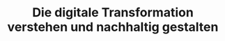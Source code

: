 ---
id: "mikropolis" # nochmal überlegen
method: "Seminar"
institution: "Fakultät für Mathematik, Informatik & Naturwissenschaften"
title: "Die digitale Transformation verstehen und nachhaltig gestalten"
title_project: 
title_short: "Mikropolis"
period: "Oct 22 ­­- Sep 23 (12 months)"
foerderlinie: "Data Literacy im Bereich 'Fachübergreifende Lehrveranstaltungen'"
round: "1"
lecture2go: "67585"
uhh_url: "https://www.hcl.uni-hamburg.de/ddlitlab/data-literacy-lehrlabor/erste-foerderrunde/01-mikropolis.html"
contributors: "Larissa Gebken"
mentor: "Dr. Martin Semmann, Prof. Dr. Janick Edinger, Prof. Dr. Arno Rolf, Dr. Lothar Hotz"
quote: "Das Projekt arbeitet mit Daten auf einer Metaebene. Es rückt die durch Entstofflichung bzw. Dematerialisierung in Daten transferierten Dingen, Handlungen und Bedürfnissen ins Zentrum der Betrachtung. Daraus entsteht der Digitalisierungspfad, der grundlegende Veränderungen gesellschaftlicher Infrastrukturen hervorrufen wird."
text: |
    ### Plattform MikroPolis.org

    Die Zivilgesellschaft steht vor deutlichen Umbrüchen. Sowohl gesellschaftlich als auch digitale Transformationen gilt es in den nächsten Jahren zu bewältigen. Diese sollten jedoch nicht getrennt, sondern verzahnt zueinander betrachtet werden. Beide Entwicklungen stellt das Seminar in den Vordergrund. In diesem Spannungsfeld gibt es eine Vielzahl an Herausforderungen, die es zu bewältigen gilt. Um diesem gerecht zu werden, braucht es Menschen, die sich ihrer gesellschaftlichen Verantwortung bewusstwerden. Damit aus dem Bewusstsein kritische Reflektion und Handlungsfähigkeit resultiert, bedarf es entsprechendem Basiswissen zur Digitalen Transformation. Innerhalb des Seminars Mikropolis wurde dieses den Studierenden aus verschiedenen Fachdisziplinen mit einem innovativen didaktischen Konzept vermittelt und angewendet. Zentraler Anknüpfungspunkt ist hierfür die Plattform Mikropolis.org, die Essays von Lehrenden sowie von Studierenden erstellte Videos und Storyboards bereitstellt. Um den Studierenden die Beschäftigung mit den Dynamiken der digitalen Transformation zu erleichtern, wurde mit dem Digitalisierungspfad gearbeitet. Dieser zeigt den Verlauf der Digitalisierung, schafft plausible Erzählungen der digitalen Transformation und dokumentiert die Auseinandersetzungen, die im Rahmen der Digitalisierung stattgefunden haben.

    ## Rückblick und Ergebnisse

    Im Zuge der Lehrveranstaltung wurde umfassendes Handlungswissen zur digitalen Transformation an die Studierenden vermittelt. Ausgehend von diesem Wissen war das Ziel, dass Studierende sich selbstständig in Kleingruppen mit einer Fragestellung zu Nachhaltigkeit und digitaler Transformation vertieft auseinandersetzen. Sie wurden dabei von den Lehrenden engmaschig betreut. Als Resultat dieser kritischen Reflektion und Anwendung des gelernten wurden in drei heterogen zusammengesetzte Teams spannende Kurzfilme produziert. Diese wurden im Sinne der Third Mission der UHH im Zuge eines Kurzfilmslams der Öffentlichkeit vorgeführt und diskutiert.
    
    Team 1 erkundete die Kreislaufwirtschaft unter Berücksichtigung neuer Technologien. Im Zentrum stand dabei die Frage, ob und wie Nachhaltigkeit und Klimaschutz mit unserem Wirtschaftssystem verbunden werden kann. Team 2 beschäftigte sich mit Chat Bots, die mit uns befreundet sein wollen. Dabei lag ein Schwerpunkt auf ethischen Fragestellungen und, sie verantwortungsbewusst zu gestalten. Team 3 explorierte die Nachhaltigkeit von Rechenzentren. Das Team identifizierte kreative Wege, Rechenzentren klimafreundlicher zu betreiben und machte Vorschläge, wie jede Person dazu individuell einen Beitrag leisten kann.

    Neben den spannenden Erkenntnissen der Studierenden konnten auch die Lehrenden Erkenntnisse aus der Veranstaltung ziehen.
    
    Die Verknüpfung der digitalen Transformation mit Klimawandel und Nachhaltigkeit ist möglich und dringlich
    
    Der bewusste Einsatz von Kontroversen kann Diskussionen anregen. Dabei half insbesondere der Altersunterschied der Lehrenden
    
    Heterogene Gruppen fördern die Diskussionskultur
    
    Tonaufnahmen an neuen Orten fördern die Qualität der Projektergebnisse
    
    Neue Wege der Wissenschaftskommunikation mutig zu gehen, fördert die Motivation der Studierenden und kann neue Zielgruppen erreichen.

    Die Begeisterung der Studierenden für die Themen ist auch noch nach der Veranstaltung vorhanden und einige forschen weiter in diesen Themenfeldern.

    ## Tipps von Lehrenden für Lehrende

    Die Einbettung von Nachhaltigkeitsdiskussionen in jede Lehrveranstaltung hat das Potenzial, den Einfluss eigener Forschung auf die Gesellschaft zu verstärken. Indem Studierende dazu ermutigt werden, über die unmittelbaren Fachinhalte hinauszudenken und die Auswirkungen ihrer Arbeit auf Umwelt und Gesellschaft zu reflektieren, können innovative Lösungen für reale Probleme entwickelt werden, die einen positiven Wandel in verschiedenen Bereichen bewirken.

    Die Förderung von Kurzfilmslams anstelle klassischer Abschlusspräsentationen ist eine wirksame Möglichkeit, das von Studierenden geschaffene Wissen einer breiteren Öffentlichkeit zugänglich zu machen und entsprechend zu würdigen. Diese kreative Form der Präsentation ermöglicht es den Studierenden, komplexe Ideen verständlich und ansprechend zu präsentieren und trägt dazu bei, dass ihre Arbeiten über die Grenzen des akademischen Umfelds hinaus Gehör finden und potenziell positive Veränderungen in der Gesellschaft bewirken können.

image: 
image_credit: 
link_external: "https://mikropolis.org"
stine: "WiSe 2022/23: Seminar https://www.stine.uni-hamburg.de/scripts/mgrqispi.dll?APPNAME=CampusNet&PRGNAME=COURSEDETAILS&ARGUMENTS=-N000000000000001,-N000605,-N0,-N383434020075894,-N383434020008895,-N0,-N0,-N3,-ArMAbQd6hmWfZfBotmIf6xN294g5JOzytQqGV7fmwWdRYWBZ93umv4YPJOZRQvfoAODHyrDml7qKmxD63eZetQU5CxUpTejpQVDU5ejojmDmfYuijxfAkO-o7RffwrgHk4UaFmMR-YzGqYgmZQNDt3BwV3oLMeuRecWlARkZQHS7ZHIPVH-Rv4gWTxUR-YfHAOd6u3IR7xUmaVM5BvdHTHuPX4MRKxYLyYIoLvQ5PQB63OIRwQILaYqK3YQP0xdKmQzmK3fGXOzwK4oKhRI5VQzG3WUDjcuPkmNUKPQ5sfupLCQf9HjU-Pf6M7WBAxjpPWff9CfcNOuKu3Ipmm-ma3oVjxYKdVjUVxzGm3zww4IfN3z6TPvZYHBK-VNo6HgiZYSp6QDG34YWSQSWbWuBw7YATegH0fW5JOIHSejAe4MoKHq6DcZoVmdH8PMp-QzwsHNZwYQWkxqKvxMKvcQp57Nm7c-PmCYHlvgW37dZzvjKeCuKLPzLymg5xmIo0VYUpVMK5xZo0eUWEejKsOfZxVDWkCuHSVBHdYY5aPzZxOUKvWSPxQjKk4goQHqG7VBH0x-5f7UKUCQplVNWFmUPuQuPzmQp0WgUvxoUlHN5xefWIfNUaVB99xomwHYo8eQHdYkZovBKq4gBFRUKKmBKXfSpJcQPTW-mAHMmh3BmYHupXRD9AVBGHQfWpWBH0P-UBWYLbcuVAeYWH7UWtmD5hOBU8cYn9PNGZfM5XxoUxmfHD7dKMPZHZxWc9egndPZHg"
---